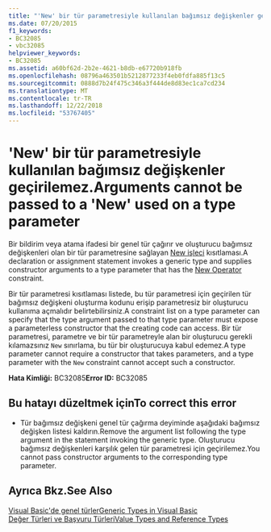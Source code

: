```yaml
---
title: "'New' bir tür parametresiyle kullanılan bağımsız değişkenler geçirilemez."
ms.date: 07/20/2015
f1_keywords:
- BC32085
- vbc32085
helpviewer_keywords:
- BC32085
ms.assetid: a60bf62d-2b2e-4621-b8db-e67720b918fb
ms.openlocfilehash: 08796a463501b5212877233f4eb0fdfa885f13c5
ms.sourcegitcommit: 0888d7b24f475c346a3f444de8d83ec1ca7cd234
ms.translationtype: MT
ms.contentlocale: tr-TR
ms.lasthandoff: 12/22/2018
ms.locfileid: "53767405"
---
```

# <a name="arguments-cannot-be-passed-to-a-new-used-on-a-type-parameter"></a><span data-ttu-id="14adf-102">'New' bir tür parametresiyle kullanılan bağımsız değişkenler geçirilemez.</span><span class="sxs-lookup"><span data-stu-id="14adf-102">Arguments cannot be passed to a 'New' used on a type parameter</span></span>
<span data-ttu-id="14adf-103">Bir bildirim veya atama ifadesi bir genel tür çağırır ve oluşturucu bağımsız değişkenleri olan bir tür parametresine sağlayan [New işleci](../../visual-basic/language-reference/operators/new-operator.md) kısıtlaması.</span><span class="sxs-lookup"><span data-stu-id="14adf-103">A declaration or assignment statement invokes a generic type and supplies constructor arguments to a type parameter that has the [New Operator](../../visual-basic/language-reference/operators/new-operator.md) constraint.</span></span>  
  
 <span data-ttu-id="14adf-104">Bir tür parametresi kısıtlaması listede, bu tür parametresi için geçirilen tür bağımsız değişkeni oluşturma kodunu erişip parametresiz bir oluşturucu kullanıma açmalıdır belirtebilirsiniz.</span><span class="sxs-lookup"><span data-stu-id="14adf-104">A constraint list on a type parameter can specify that the type argument passed to that type parameter must expose a parameterless constructor that the creating code can access.</span></span> <span data-ttu-id="14adf-105">Bir tür parametresi, parametre ve bir tür parametreyle alan bir oluşturucu gerekli kılamazsınız `New` sınırlama, bu tür bir oluşturucuya kabul edemez.</span><span class="sxs-lookup"><span data-stu-id="14adf-105">A type parameter cannot require a constructor that takes parameters, and a type parameter with the `New` constraint cannot accept such a constructor.</span></span>  
  
 <span data-ttu-id="14adf-106">**Hata Kimliği:** BC32085</span><span class="sxs-lookup"><span data-stu-id="14adf-106">**Error ID:** BC32085</span></span>  
  
## <a name="to-correct-this-error"></a><span data-ttu-id="14adf-107">Bu hatayı düzeltmek için</span><span class="sxs-lookup"><span data-stu-id="14adf-107">To correct this error</span></span>  
  
-   <span data-ttu-id="14adf-108">Tür bağımsız değişkeni genel tür çağırma deyiminde aşağıdaki bağımsız değişken listesi kaldırın.</span><span class="sxs-lookup"><span data-stu-id="14adf-108">Remove the argument list following the type argument in the statement invoking the generic type.</span></span> <span data-ttu-id="14adf-109">Oluşturucu bağımsız değişkenleri karşılık gelen tür parametresi için geçirilemez.</span><span class="sxs-lookup"><span data-stu-id="14adf-109">You cannot pass constructor arguments to the corresponding type parameter.</span></span>  
  
## <a name="see-also"></a><span data-ttu-id="14adf-110">Ayrıca Bkz.</span><span class="sxs-lookup"><span data-stu-id="14adf-110">See Also</span></span>  
 [<span data-ttu-id="14adf-111">Visual Basic'de genel türler</span><span class="sxs-lookup"><span data-stu-id="14adf-111">Generic Types in Visual Basic</span></span>](../../visual-basic/programming-guide/language-features/data-types/generic-types.md)  
 [<span data-ttu-id="14adf-112">Değer Türleri ve Başvuru Türleri</span><span class="sxs-lookup"><span data-stu-id="14adf-112">Value Types and Reference Types</span></span>](../../visual-basic/programming-guide/language-features/data-types/value-types-and-reference-types.md)
